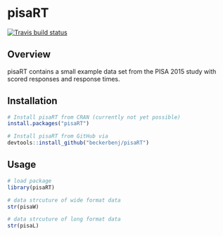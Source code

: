 # pisaRT

<!-- badges: start -->
[![Travis build status](https://travis-ci.org/beckerbenj/pisaRT.svg?branch=master)](https://travis-ci.org/beckerbenj/pisaRT)
<!-- badges: end -->

## Overview

pisaRT contains a small example data set from the PISA 2015 study with scored responses and response times. 

## Installation

```R
# Install pisaRT from CRAN (currently not yet possible)
install.packages("pisaRT")

# Install pisaRT from GitHub via
devtools::install_github("beckerbenj/pisaRT")
```

## Usage

```R
# load package
library(pisaRT)

# data strcuture of wide format data
str(pisaW)

# data strcuture of long format data
str(pisaL)
```
